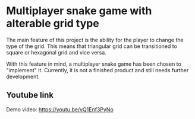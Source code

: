 # Multiplayer snake game with alterable grid type

The main feature of this project is the ability for the player to change the type of the grid. This means that triangular grid can be transitioned to square or hexagonal grid and vice versa. 

With this feature in mind, a multiplayer snake game has been chosen to "implement" it. Currently, it is not a finished product and still needs further development.

## Youtube link
Demo video: https://youtu.be/vQ1Enf3PyNo
